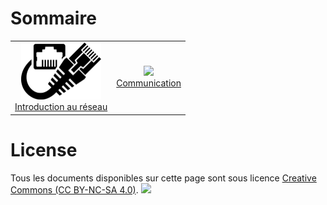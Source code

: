 # Sommaire

<table cellspacing="0" cellpadding="0" style="border-collapse:collapse; margin:auto;">
<tr>
    <td colspan=6 style="text-align: center;">
      <a title="Découverte du réseau" href="./Introduction%20au%20reseau"><img src='./assets/decouverte-du-reseau-icon.svg' width="128px"/><br/>Introduction au réseau</a>
    </td>
    <td colspan=6 style="text-align: center;">
      <a title="Communication" href="./Communication"><img src='./assets/communicaton.svg' width="128px"/><br/>Communication</a>
    </td>
</tr>
</table>

# License
Tous les documents disponibles sur cette page sont sous licence [Creative Commons (CC BY-NC-SA 4.0)](https://creativecommons.org/licenses/by-nc-sa/4.0/).	<img src="https://licensebuttons.net/l/by-nc-sa/4.0/88x31.png">
